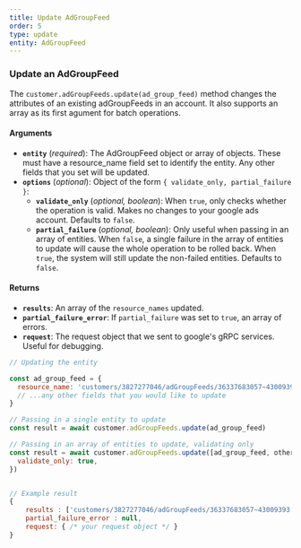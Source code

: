 ```yaml
---
title: Update AdGroupFeed
order: 5
type: update
entity: AdGroupFeed
---
```


### Update an AdGroupFeed

The `customer.adGroupFeeds.update(ad_group_feed)` method changes the attributes of an existing adGroupFeeds in an account. It also supports an array as its first agument for batch operations.

#### Arguments

- **`entity`** (_required_): The AdGroupFeed object or array of objects. These must have a resource_name field set to identify the entity. Any other fields that you set will be updated.
- **`options`** (_optional_): Object of the form `{ validate_only, partial_failure }`:
  - **`validate_only`** (_optional, boolean_): When `true`, only checks whether the operation is valid. Makes no changes to your google ads account. Defaults to `false`.
  - **`partial_failure`** (_optional, boolean_): Only useful when passing in an array of entities. When `false`, a single failure in the array of entities to update will cause the whole operation to be rolled back. When `true`, the system will still update the non-failed entities. Defaults to `false`.

#### Returns

- **`results`**: An array of the `resource_names` updated.
- **`partial_failure_error`**: If `partial_failure` was set to `true`, an array of errors.
- **`request`**: The request object that we sent to google's gRPC services. Useful for debugging.

```javascript
// Updating the entity

const ad_group_feed = {
  resource_name: 'customers/3827277046/adGroupFeeds/36337683057~43009393', // The resource_name is required
  // ...any other fields that you would like to update
}

// Passing in a single entity to update
const result = await customer.adGroupFeeds.update(ad_group_feed)

// Passing in an array of entities to update, validating only
const result = await customer.adGroupFeeds.update([ad_group_feed, other_ad_group_feed], {
  validate_only: true,
})
```

```javascript

// Example result
{
	results : ['customers/3827277046/adGroupFeeds/36337683057~43009393'],
	partial_failure_error : null,
	request: { /* your request object */ }
}

```
